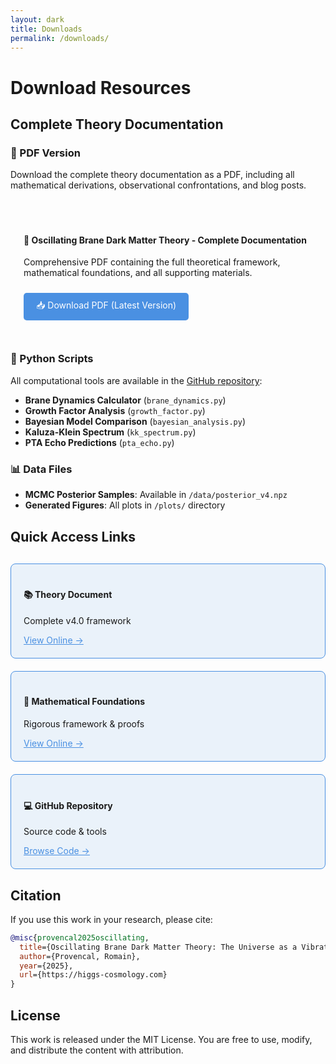 ```yaml
---
layout: dark
title: Downloads
permalink: /downloads/
---
```


# Download Resources

## Complete Theory Documentation

### 📄 PDF Version

Download the complete theory documentation as a PDF, including all mathematical derivations, observational confrontations, and blog posts.

<div style="margin: 30px 0; padding: 20px; background: rgba(255,255,255,0.05); border-radius: 10px; border: 1px solid rgba(255,255,255,0.1);">
  <h4>🔗 Oscillating Brane Dark Matter Theory - Complete Documentation</h4>
  <p>Comprehensive PDF containing the full theoretical framework, mathematical foundations, and all supporting materials.</p>
  <a href="/oscillating_brane_theory_latest.pdf" download class="download-button" style="display: inline-block; padding: 10px 20px; background: #4a90e2; color: white; text-decoration: none; border-radius: 5px; margin-top: 10px;">
    📥 Download PDF (Latest Version)
  </a>
</div>

### 🔬 Python Scripts

All computational tools are available in the [GitHub repository](https://github.com/Teleadmin-ai/oscillating-brane-DM):

- **Brane Dynamics Calculator** (`brane_dynamics.py`)
- **Growth Factor Analysis** (`growth_factor.py`)
- **Bayesian Model Comparison** (`bayesian_analysis.py`)
- **Kaluza-Klein Spectrum** (`kk_spectrum.py`)
- **PTA Echo Predictions** (`pta_echo.py`)

### 📊 Data Files

- **MCMC Posterior Samples**: Available in `/data/posterior_v4.npz`
- **Generated Figures**: All plots in `/plots/` directory

## Quick Access Links

<div style="display: grid; grid-template-columns: repeat(auto-fit, minmax(250px, 1fr)); gap: 20px; margin-top: 30px;">
  
  <div style="padding: 20px; background: rgba(74, 144, 226, 0.1); border: 1px solid #4a90e2; border-radius: 8px;">
    <h4>📚 Theory Document</h4>
    <p>Complete v4.0 framework</p>
    <a href="/theory-complete/" style="color: #4a90e2;">View Online →</a>
  </div>
  
  <div style="padding: 20px; background: rgba(74, 144, 226, 0.1); border: 1px solid #4a90e2; border-radius: 8px;">
    <h4>🧮 Mathematical Foundations</h4>
    <p>Rigorous framework & proofs</p>
    <a href="/theoretical-foundations/" style="color: #4a90e2;">View Online →</a>
  </div>
  
  <div style="padding: 20px; background: rgba(74, 144, 226, 0.1); border: 1px solid #4a90e2; border-radius: 8px;">
    <h4>💻 GitHub Repository</h4>
    <p>Source code & tools</p>
    <a href="https://github.com/Teleadmin-ai/oscillating-brane-DM" style="color: #4a90e2;">Browse Code →</a>
  </div>
  
</div>

## Citation

If you use this work in your research, please cite:

```bibtex
@misc{provencal2025oscillating,
  title={Oscillating Brane Dark Matter Theory: The Universe as a Vibrating Membrane},
  author={Provencal, Romain},
  year={2025},
  url={https://higgs-cosmology.com}
}
```

## License

This work is released under the MIT License. You are free to use, modify, and distribute the content with attribution.

<style>
.download-button:hover {
  background: #357abd !important;
  transform: translateY(-2px);
  box-shadow: 0 4px 8px rgba(0,0,0,0.3);
  transition: all 0.3s ease;
}
</style>